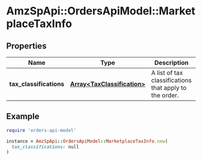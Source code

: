 # AmzSpApi::OrdersApiModel::MarketplaceTaxInfo

## Properties

| Name | Type | Description | Notes |
| ---- | ---- | ----------- | ----- |
| **tax_classifications** | [**Array&lt;TaxClassification&gt;**](TaxClassification.md) | A list of tax classifications that apply to the order. | [optional] |

## Example

```ruby
require 'orders-api-model'

instance = AmzSpApi::OrdersApiModel::MarketplaceTaxInfo.new(
  tax_classifications: null
)
```

